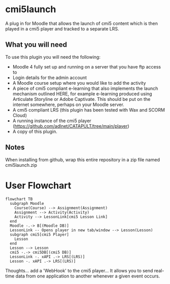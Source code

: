 cmi5launch
============

A plug in for Moodle that allows the launch of cmi5 content which is then played in a cmi5 player and tracked to a separate LRS. 

## What you will need

To use this plugin you will need the following:

* Moodle 4 fully set up and running on a server that you have ftp access to 
* Login details for the admin account 
* A Moodle course setup where you would like to add the activity
* A piece of cmi5 compliant e-learning that also implements the launch mechanism outlined HERE, for example e-learning produced using Articulate Storyline or Adobe Captivate. This should be put on the internet somewhere, perhaps on your Moodle server. 
* A cmi5 compliant LRS (this plugin has been tested with Wax and SCORM Cloud) 
* A running instance of the cmi5 player (https://github.com/adlnet/CATAPULT/tree/main/player)
* A copy of this plugin.

## Notes

When installing from github, wrap this entire repository in a zip file named cmi5launch.zip

# User Flowchart

```mermaid
flowchart TB
  subgraph Moodle
    Course(Course) --> Assignment(Assignment)
    Assignment --> Activity(Activity)
    Activity --> LessonLink[cmi5 Lesson Link]
  end
  Moodle -.-> B[(Moodle DB)]
  LessonLink -- Opens player in new tab/window --> Lesson(Lesson)
  subgraph cmi5[cmi5 Player]
    Lesson
  end
  Lesson --> Lesson
  cmi5 -.-> cmi5DB[(cmi5 DB)]
  LessonLink -. xAPI .-> LRS[(LRS)]
  Lesson -. xAPI .-> LRS[(LRS)]
```
Thoughts... add a 'WebHook' to the cmi5 player... It allows you to send real-time data from one application to another whenever a given event occurs.